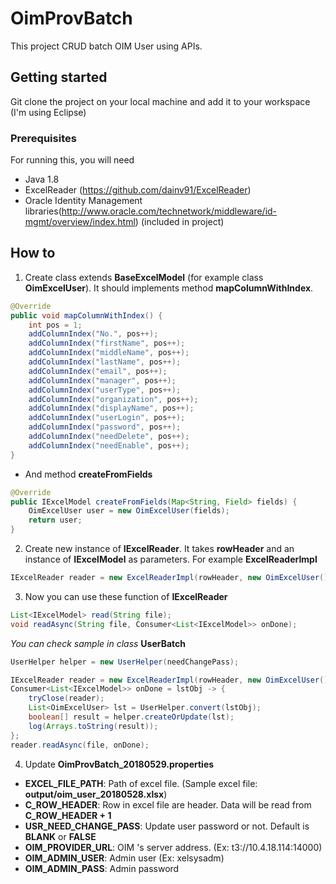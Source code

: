 # OimProvBatch
This project CRUD batch OIM User using APIs.

## Getting started

Git clone the project on your local machine and add it to your workspace (I'm using Eclipse)

### Prerequisites

For running this, you will need

 - Java 1.8
 - ExcelReader (https://github.com/dainv91/ExcelReader)
 - Oracle Identity Management libraries(http://www.oracle.com/technetwork/middleware/id-mgmt/overview/index.html) (included in project)

## How to

1. Create class extends **BaseExcelModel** (for example class **OimExcelUser**). It should implements method **mapColumnWithIndex**.
```java
@Override
public void mapColumnWithIndex() {
	int pos = 1;
	addColumnIndex("No.", pos++);
	addColumnIndex("firstName", pos++);
	addColumnIndex("middleName", pos++);
	addColumnIndex("lastName", pos++);
	addColumnIndex("email", pos++);
	addColumnIndex("manager", pos++);
	addColumnIndex("userType", pos++);
	addColumnIndex("organization", pos++);
	addColumnIndex("displayName", pos++);
	addColumnIndex("userLogin", pos++);
	addColumnIndex("password", pos++);
	addColumnIndex("needDelete", pos++);
	addColumnIndex("needEnable", pos++);
}
```
- And method **createFromFields**

```java
@Override
public IExcelModel createFromFields(Map<String, Field> fields) {
	OimExcelUser user = new OimExcelUser(fields);
	return user;
}
```

2. Create new instance of **IExcelReader**. It takes **rowHeader** and an instance of **IExcelModel** as parameters. For example **ExcelReaderImpl**

```java
IExcelReader reader = new ExcelReaderImpl(rowHeader, new OimExcelUser());
```

3. Now you can use these function of **IExcelReader**
```java
List<IExcelModel> read(String file);	
void readAsync(String file, Consumer<List<IExcelModel>> onDone);
```

*You can check sample in class* **UserBatch**
```java
UserHelper helper = new UserHelper(needChangePass);

IExcelReader reader = new ExcelReaderImpl(rowHeader, new OimExcelUser());
Consumer<List<IExcelModel>> onDone = lstObj -> {
	tryClose(reader);
	List<OimExcelUser> lst = UserHelper.convert(lstObj);
	boolean[] result = helper.createOrUpdate(lst);
	log(Arrays.toString(result));
};
reader.readAsync(file, onDone);
```

4. Update **OimProvBatch_20180529.properties**

- **EXCEL_FILE_PATH**: Path of excel file. (Sample excel file: **output/oim_user_20180528.xlsx**)
- **C_ROW_HEADER**: Row in excel file are header. Data will be read from **C_ROW_HEADER + 1**
- **USR_NEED_CHANGE_PASS**: Update user password or not. Default is **BLANK** or **FALSE**
- **OIM_PROVIDER_URL**: OIM 's server address. (Ex: t3://10.4.18.114:14000)
- **OIM_ADMIN_USER**: Admin user (Ex: xelsysadm)
- **OIM_ADMIN_PASS**: Admin password